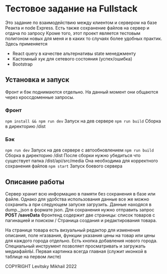 # Тестовое задание на Fullstack

Это задание по взаимодействию между клиентом и сервером на базе Реакта и node Express. Есть также сохранение файлов на сервер и отдача по запросу
Кроме того, этот проект является тестовым полигоном новых для меня и в каких то случаях более удобных практик. Здесь применяется

- React query в качестве альтернативы state менеджменту
- Кастомный хук для сетевого состояния (успех/ошибка)
- Bootstrap

## Установка и запуск

Фронт и бэк поднимаются отдельно. На данный момент они общаются через кроссдоменные запросы.

### Фронт

`npm install && npm run dev` Запуск на дев сервере
`npm run build` Сборка в директорию /dist

### Бэк

`npm run dev` Запуск на дев сервере с автообновлением
`npm run build` Сборка в директорию /dist
После сборки нужно убедиться что существует папка /dist/api/src/media Она необходима для корректного сохранения файлов
`npm start` Запуск боевого сервера

## Описание работы

Сервер хранит всю информацию в памяти без сохранения в базе или файле. Однако для удобства использования
данные все же можно сохранить а при следующем запуске загрузить. Данные находяся в dump.\_json в формате json.
Для сохранения нужно отправить запрос **POST /saveData**
Фронтенд содержит две страницы: список товаров с пагинацией и поиском / Страница создания и редактирования товара.

На странице товара есть визуальный редактор для изменения описания, поле нгазвания, функции указания цены на товар или цены
для каждого города отдельно. Есть кнопка добавления нового города. Специальный инструмент позволяет просматривать и загружать медиафайлЫ.
Первая картинка всегда главная (служит иконкой в таблице на первом листе)

COPYRIGHT Levitsky Mikhail 2022
